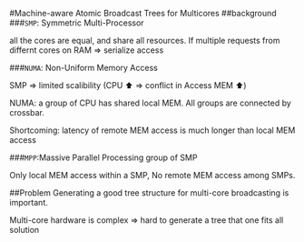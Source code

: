 #Machine-aware Atomic Broadcast Trees for Multicores
##background
###`SMP`: Symmetric Multi-Processor 

all the cores are equal, and share all resources. 
If multiple requests from differnt cores on RAM => serialize access

###`NUMA`: Non-Uniform Memory Access

SMP => limited scalibility (CPU :arrow_up: => conflict in Access MEM :arrow_up:)

NUMA: a group of CPU has shared local MEM. All groups are connected by crossbar.

Shortcoming: latency of remote MEM access is much longer than local MEM access

###`MPP`:Massive Parallel Processing
group of SMP

Only local MEM access within a SMP, No remote MEM access among SMPs.

##Problem
Generating a good tree structure for multi-core broadcasting is important.

Multi-core hardware is complex => hard to generate a tree that one fits all solution
